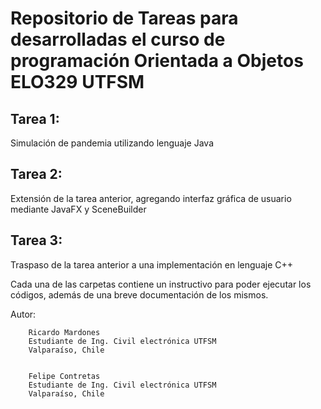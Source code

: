 # Repositorio de Tareas para desarrolladas el curso de programación Orientada a Objetos ELO329 UTFSM


## Tarea 1:
  Simulación de pandemia utilizando lenguaje Java

## Tarea 2:
  Extensión de la tarea anterior, agregando interfaz gráfica de usuario mediante JavaFX y SceneBuilder
  
## Tarea 3:
 Traspaso de la tarea anterior a una implementación en lenguaje C++  
 
    
Cada una de las carpetas contiene un instructivo para poder ejecutar los códigos, además de una breve documentación de los mismos.


Autor:  

        Ricardo Mardones                  
        Estudiante de Ing. Civil electrónica UTFSM                  
        Valparaíso, Chile  
        
        
        Felipe Contretas 
        Estudiante de Ing. Civil electrónica UTFSM                  
        Valparaíso, Chile  
        
